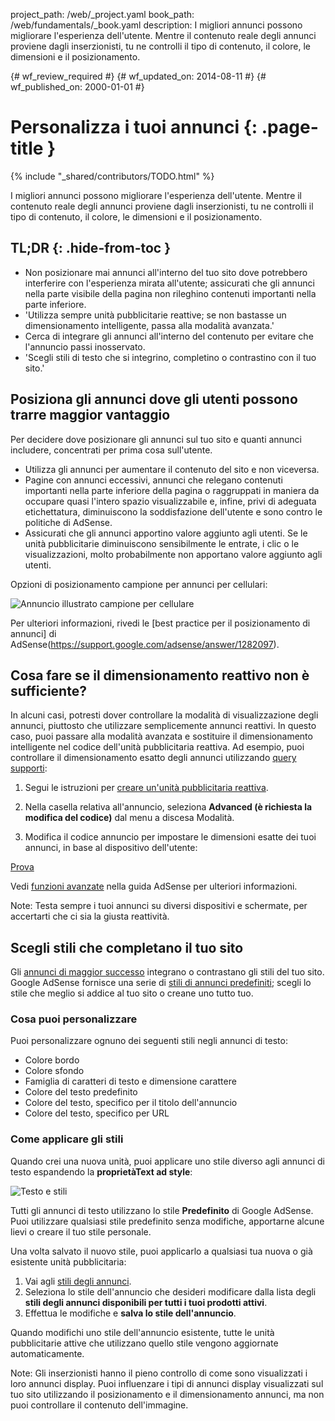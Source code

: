 project_path: /web/_project.yaml
book_path: /web/fundamentals/_book.yaml
description: I migliori annunci possono migliorare l'esperienza dell'utente. Mentre il contenuto reale degli annunci proviene dagli inserzionisti, tu ne controlli il tipo di contenuto, il colore, le dimensioni e il posizionamento.

{# wf_review_required #}
{# wf_updated_on: 2014-08-11 #}
{# wf_published_on: 2000-01-01 #}

# Personalizza i tuoi annunci {: .page-title }

{% include "_shared/contributors/TODO.html" %}



I migliori annunci possono migliorare l'esperienza dell'utente. Mentre il contenuto reale degli annunci proviene dagli inserzionisti, tu ne controlli il tipo di contenuto, il colore, le dimensioni e il posizionamento.



## TL;DR {: .hide-from-toc }
- Non posizionare mai annunci all'interno del tuo sito dove potrebbero interferire con l'esperienza mirata all'utente; assicurati che gli annunci nella parte visibile della pagina non rileghino contenuti importanti nella parte inferiore.
- 'Utilizza sempre unità pubblicitarie reattive; se non bastasse un dimensionamento intelligente, passa alla modalità avanzata.'
- Cerca di integrare gli annunci all'interno del contenuto per evitare che l'annuncio passi inosservato.
- 'Scegli stili di testo che si integrino, completino o contrastino con il tuo sito.'


## Posiziona gli annunci dove gli utenti possono trarre maggior vantaggio

Per decidere dove posizionare gli annunci sul tuo sito
e quanti annunci includere, concentrati per prima cosa sull'utente.

* Utilizza gli annunci per aumentare il contenuto del sito e non viceversa.
* Pagine con annunci eccessivi, annunci che relegano contenuti importanti nella parte inferiore della pagina o raggruppati in maniera da occupare quasi l'intero spazio visualizzabile e, infine, privi di adeguata etichettatura, diminuiscono la soddisfazione dell'utente e sono contro le politiche di AdSense.
* Assicurati che gli annunci apportino valore aggiunto agli utenti. Se le unità pubblicitarie diminuiscono sensibilmente le entrate, i clic o le visualizzazioni, molto probabilmente non apportano valore aggiunto agli utenti.

Opzioni di posizionamento campione per annunci per cellulari:

<img src="images/mobile_ads_placement.png" class="center" alt="Annuncio illustrato campione per cellulare">

Per ulteriori informazioni, rivedi le 
[best practice per il posizionamento di annunci] di AdSense(https://support.google.com/adsense/answer/1282097).


## Cosa fare se il dimensionamento reattivo non è sufficiente?
In alcuni casi, potresti dover controllare la modalità di visualizzazione degli annunci, piuttosto che utilizzare semplicemente annunci reattivi. In questo caso, puoi passare alla modalità avanzata e sostituire il dimensionamento intelligente nel codice dell'unità pubblicitaria reattiva. 
Ad esempio, puoi controllare il dimensionamento esatto degli annunci utilizzando [query supporti]({{site.fundamentals}}/layouts/rwd-fundamentals/use-media-queries.html):

1. Segui le istruzioni per [creare un'unità pubblicitaria reattiva]({{site.fundamentals}}/monetization/ads/include-ads.html#create-ad-units).
2. Nella casella relativa all'annuncio, seleziona <strong>Advanced (è richiesta la modifica del codice)</strong> dal menu a discesa Modalità.
3. Modifica il codice annuncio per impostare le dimensioni esatte dei tuoi annunci, in base al dispositivo dell'utente:


    <ins class="adsbygoogle adslot_1"
        style="display:block;"
        data-ad-client="ca-pub-1234"
        data-ad-slot="5678"></ins>
    <script async src="//pagead2.googlesyndication.com/pagead/js/adsbygoogle.js"></script>
    <script>(adsbygoogle = window.adsbygoogle || []).push({});</script>
    

<a href="https://googlesamples.github.io/web-fundamentals/samples/../fundamentals/discovery-and-distribution/monetization/ads/customize.html">  Prova</a>

Vedi [funzioni avanzate](https://support.google.com/adsense/answer/3543893) nella guida AdSense per ulteriori informazioni.

<!-- TODO: Verify note type! -->
Note: Testa sempre i tuoi annunci su diversi dispositivi e schermate, per accertarti che ci sia la giusta reattività.

## Scegli stili che completano il tuo sito

Gli [annunci di maggior successo](https://support.google.com/adsense/answer/17957) integrano o contrastano gli stili del tuo sito. Google AdSense fornisce una serie di [stili di annunci predefiniti](https://support.google.com/adsense/answer/6002585); scegli lo stile che meglio si addice al tuo sito o creane uno tutto tuo.

### Cosa puoi personalizzare

Puoi personalizzare ognuno dei seguenti stili negli annunci di testo:

* Colore bordo
* Colore sfondo
* Famiglia di caratteri di testo e dimensione carattere
* Colore del testo predefinito
* Colore del testo, specifico per il titolo dell'annuncio
* Colore del testo, specifico per URL

### Come applicare gli stili

Quando crei una nuova unità, puoi applicare uno stile diverso agli annunci di testo espandendo la <strong>proprietàText ad style</strong>:

<img src="images/customize.png" class="center" alt="Testo e stili">

Tutti gli annunci di testo utilizzano lo stile <strong>Predefinito</strong> di Google AdSense.  Puoi utilizzare qualsiasi stile predefinito senza modifiche, apportarne alcune lievi o creare il tuo stile personale.

Una volta salvato il nuovo stile, puoi applicarlo a qualsiasi tua 
nuova o già esistente unità pubblicitaria:

1. Vai agli [stili degli annunci](https://www.google.com/adsense/app#myads-springboard/view=AD_STYLES).
2. Seleziona lo stile dell'annuncio che desideri modificare dalla lista degli <strong>stili degli annunci disponibili per tutti i tuoi prodotti attivi</strong>.
3. Effettua le modifiche e <strong>salva lo stile dell'annuncio</strong>.

Quando modifichi uno stile dell'annuncio esistente, tutte le unità pubblicitarie attive che utilizzano quello stile vengono aggiornate automaticamente.

<!-- TODO: Verify note type! -->
Note: Gli inserzionisti hanno il pieno controllo di come sono visualizzati i loro annunci display. Puoi influenzare i tipi di annunci display visualizzati sul tuo sito utilizzando il posizionamento e il dimensionamento annunci, ma non puoi controllare il contenuto dell'immagine.


